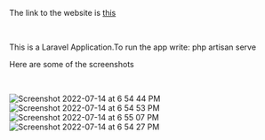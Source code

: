 <p>The link to the website is <a href="https://immense-plateau-04683.herokuapp.com/post/create" target="_blank">this</a></p><br>
<p>This is a Laravel Application.To run the app write: php artisan serve</p>
<p>Here are some of the screenshots</p><br>

![Screenshot 2022-07-14 at 6 54 44 PM](https://user-images.githubusercontent.com/77587202/178996298-3f638c60-3e7b-4c47-a0cb-7b559f591ea5.png)
![Screenshot 2022-07-14 at 6 54 53 PM](https://user-images.githubusercontent.com/77587202/178996310-57af467a-9a7f-4943-a14a-57f2bd11ad89.png)
![Screenshot 2022-07-14 at 6 55 07 PM](https://user-images.githubusercontent.com/77587202/178996316-d3d3774b-cb36-4ec8-839f-1ac73f67601a.png)
![Screenshot 2022-07-14 at 6 54 27 PM](https://user-images.githubusercontent.com/77587202/178996343-98ed1602-0501-46a5-aac3-b7fae1df68de.png)
